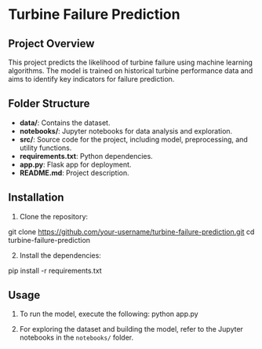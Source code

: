 # Turbine Failure Prediction

## Project Overview
This project predicts the likelihood of turbine failure using machine learning algorithms. The model is trained on historical turbine performance data and aims to identify key indicators for failure prediction.

## Folder Structure
- **data/**: Contains the dataset.
- **notebooks/**: Jupyter notebooks for data analysis and exploration.
- **src/**: Source code for the project, including model, preprocessing, and utility functions.
- **requirements.txt**: Python dependencies.
- **app.py**: Flask app for deployment.
- **README.md**: Project description.

## Installation

1. Clone the repository:

git clone https://github.com/your-username/turbine-failure-prediction.git cd turbine-failure-prediction

2. Install the dependencies:

pip install -r requirements.txt

## Usage

1. To run the model, execute the following:
python app.py

2. For exploring the dataset and building the model, refer to the Jupyter notebooks in the `notebooks/` folder.